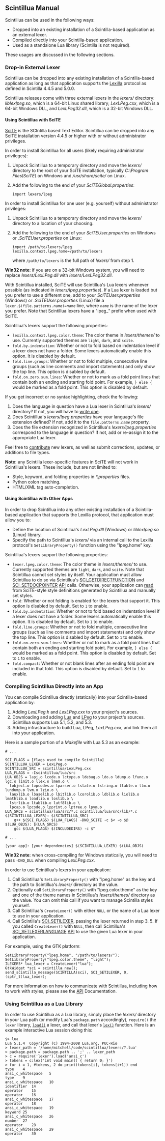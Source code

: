 ## Scintillua Manual

Scintillua can be used in the following ways:

* Dropped into an existing installation of a Scintilla-based application as an external lexer.
* Compiled directly into your Scintilla-based application.
* Used as a standalone Lua library (Scintilla is not required).

These usages are discussed in the following sections.

### Drop-in External Lexer

Scintillua can be dropped into any existing installation of a Scintilla-based application as
long as that application supports the [Lexilla][] protocol as defined in Scintilla 4.4.5 and 5.0.0.

Scintillua releases come with three external lexers in the *lexers/* directory: *liblexlpeg.so*,
which is a 64-bit Linux shared library; *LexLPeg.cxx*, which is a 64-bit Windows DLL, and
*LexLPeg32.dll*, which is a 32-bit Windows DLL.

[Lexilla]: https://scintilla.org/LexillaDoc.html

#### Using Scintillua with SciTE

[SciTE][] is the SCIntilla based Text Editor. Scintillua can be dropped into any SciTE
installation version 4.4.5 or higher with or without administrator privileges.

In order to install Scintillua for all users (likely requiring administrator privileges):

1. Unpack Scintillua to a temporary directory and move the *lexers/* directory to the root of your
   SciTE installation, typically *C:\Program Files\SciTE\\* on Windows and */usr/share/scite/*
   on Linux.
2. Add the following to the end of your *SciTEGlobal.properties*:

       import lexers/lpeg

In order to install Scintillua for one user (e.g. yourself) without administrator privileges:

1. Unpack Scintillua to a temporary directory and move the *lexers/* directory to a location
   of your choosing.
2. Add the following to the end of your *SciTEUser.properties* on Windows or
   *.SciTEUser.properties* on Linux:

       import /path/to/lexers/lpeg
       lexilla.context.lpeg.home=/path/to/lexers

   where `/path/to/lexers` is the full path of *lexers/* from step 1.

**Win32 note:** if you are on a 32-bit Windows system, you will need to replace
*lexers/LexLPeg.dll* with *lexers/LexLPeg32.dll*.

With Scintillua installed, SciTE will use Scintillua's Lua lexers whenever possible (as
indicated in *lexers/lpeg.properties*). If a Lua lexer is loaded but you prefer to use a
different one, add to your *SciTEUser.properties* (Windows) or *.SciTEUser.properties* (Linux)
file a `lexer.$(file.patterns.`*`name`*`)=`*`name`* line, where *`name`* is the name of the
lexer you prefer. Note that Scintillua lexers have a "lpeg_" prefix when used with SciTE.

Scintillua's lexers support the following properties:

* `lexilla.context.lpeg.color.theme`: The color theme in *lexers/themes/* to use. Currently
  supported themes are `light`, `dark`, and `scite`.
* `fold.by.indentation`: Whether or not to fold based on indentation level if a lexer does not
  have a folder. Some lexers automatically enable this option. It is disabled by default.
* `fold.line.groups`: Whether or not to fold multiple, consecutive line groups (such as line
  comments and import statements) and only show the top line. This option is disabled by default.
* `fold.on.zero.sum.lines`: Whether or not to mark as a fold point lines that contain both an
  ending and starting fold point. For example, `} else {` would be marked as a fold point. This
  option is disabled by default.

If you get incorrect or no syntax highlighting, check the following:

1. Does the language in question have a Lua lexer in Scintillua's *lexers/* directory? If not,
   you will have to [write one][].
2. Does Scintillua's *lexers/lpeg.properties* have your language's file extension defined? If
   not, add it to the `file.patterns.`*`name`* property.
3. Does the file extension recognized in Scintillua's *lexers/lpeg.properties* correspond to
   the language in question? If not, add or re-assign it to the appropriate Lua lexer.

Feel free to [contribute][] new lexers, as well as submit corrections, updates, or additions
to file types.

**Note:** any Scintilla lexer-specific features in SciTE will not work in Scintillua's lexers.
These include, but are not limited to:

* Style, keyword, and folding properties in *\*.properties* files.
* Python colon matching.
* HTML/XML tag auto-completion.

[SciTE]: https://scintilla.org/SciTE.html
[write one]: api.html#lexer
[contribute]: index.html#contribute

#### Using Scintillua with Other Apps

In order to drop Scintillua into any other existing installation of a Scintilla-based application
that supports the Lexilla protocol, that application must allow you to:

* Define the location of Scintillua's *LexLPeg.dll* (Windows) or *liblexlpeg.so* (Linux) library.
* Specify the path to Scintillua's *lexers/* via an internal call to the Lexilla protocol's
  `SetLibraryProperty()` function using the "lpeg.home" key.

Scintillua's lexers support the following properties:

* `lexer.lpeg.color.theme`: The color theme in *lexers/themes/* to use.  Currently supported
  themes are `light`, `dark`, and `scite`. Note that Scintillua cannot set styles by itself. Your
  application must allow Scintillua to do so via Scintillua's [SCI_GETDIRECTFUNCTION][] and
  [SCI_SETDOCPOINTER][] [API][] calls. Otherwise, your application can [read][] from SciTE-style
  style definitions generated by Scintillua and manually set styles.
* `fold`: Whether or not folding is enabled for the lexers that support it. This option is
  disabled by default. Set to `1` to enable.
* `fold.by.indentation`: Whether or not to fold based on indentation level if a lexer does not
  have a folder. Some lexers automatically enable this option. It is disabled by default. Set to
  `1` to enable.
* `fold.line.groups`: Whether or not to fold multiple, consecutive line groups (such as line
  comments and import statements) and only show the top line. This option is disabled by
  default. Set to `1` to enable.
* `fold.on.zero.sum.lines`: Whether or not to mark as a fold point lines that contain both an
  ending and starting fold point. For example, `} else {` would be marked as a fold point. This
  option is disabled by default. Set to `1` to enable.
* `fold.compact`: Whether or not blank lines after an ending fold point are included in that
  fold. This option is disabled by default. Set to `1` to enable.

[SCI_GETDIRECTFUNCTION]: api.html#SCI_GETDIRECTFUNCTION
[SCI_SETDOCPOINTER]: api.html#SCI_SETDOCPOINTER
[API]: api.html
[read]: api.html#styleNum

### Compiling Scintillua Directly into an App

You can compile Scintillua directly (statically) into your Scintilla-based application by:

1. Adding *LexLPeg.h* and *LexLPeg.cxx* to your project's sources.
2. Downloading and adding [Lua][] and [LPeg][] to your project's sources.  Scintillua supports
   Lua 5.1, 5.2, and 5.3.
3. Adding infrastructure to build Lua, LPeg, *LexLPeg.cxx*, and link them all into your
   application.

Here is a sample portion of a *Makefile* with Lua 5.3 as an example:

    # ...

    SCI_FLAGS = [flags used to compile Scintilla]
    SCINTILLUA_LEXER = LexLPeg.o
    SCINTILLUA_SRC = scintillua/LexLPeg.cxx
    LUA_FLAGS = -Iscintillua/lua/src
    LUA_OBJS = lapi.o lcode.o lctype.o ldebug.o ldo.o ldump.o lfunc.o lgc.o linit.o llex.o lmem.o \
      lobject.o lopcodes.o lparser.o lstate.o lstring.o ltable.o ltm.o lundump.o lvm.o lzio.o \
      lauxlib.o lbaselib.o lbitlib.o lcorolib.o ldblib.o liolib.o lmathlib.o loadlib.o loslib.o \
      lstrlib.o ltablib.o lutf8lib.o \
      lpcap.o lpcode.o lpprint.o lptree.o lpvm.o
    LUA_SRCS = scintillua/lua/src/*.c scintillua/lua/src/lib/*.c
    $(SCINTILLUA_LEXER): $(SCINTILLUA_SRC)
    	g++ $(SCI_FLAGS) $(LUA_FLAGS) -DNO_SCITE -c $< -o $@
    $(LUA_OBJS): $(LUA_SRCS)
    	gcc $(LUA_FLAGS) $(INCLUDEDIRS) -c $^

    # ...

    [your app]: [your dependencies] $(SCINTILLUA_LEXER) $(LUA_OBJS)

**Win32 note:** when cross-compiling for Windows statically, you will need to pass `-DNO_DLL`
when compiling *LexLPeg.cxx*.

In order to use Scintillua's lexers in your application:

1. Call Scintillua's `SetLibraryProperty()` with "lpeg.home" as the key and the path to
   Scintillua's *lexers/* directory as the value.
2. Optionally call `SetLibraryProperty()` with "lpeg.color.theme" as the key and one of the
   theme names in Scintillua's *lexers/themes/* directory as the value. You can omit this call
   if you want to manage Scintilla styles yourself.
3. Call Scintillua's `CreateLexer()` with either `NULL` or the name of a Lua lexer to use in
   your application.
4. Call Scintilla's [SCI_SETILEXER][], passing the lexer returned in step 3.  5. If you called
   `CreateLexer()` with `NULL`, then call Scintillua's [SCI_SETLEXERLANGUAGE][] [API][] to use
   the given Lua lexer in your application.

For example, using the GTK platform:

    SetLibraryProperty("lpeg.home", "/path/to/lexers/");
    SetLibraryProperty("lpeg.color.theme", "light");
    ILEXER5* lua_lexer = CreateLexer("lua");
    GtkWidget *sci = scintilla_new();
    send_scintilla_message(SCINTILLA(sci), SCI_SETILEXER, 0, (sptr_t)lua_lexer);

For more information on how to communicate with Scintillua, including how to work with styles,
please see the [API][] Documentation.

[Lua]: https://lua.org
[LPeg]: http://www.inf.puc-rio.br/~roberto/lpeg/lpeg.html
[SCI_SETILEXER]: https://scintilla.org/ScintillaDoc.html#SCI_SETILEXER
[SCI_SETLEXERLANGUAGE]: api.html#SCI_SETLEXERLANGUAGE
[API Documentation]: api.html

### Using Scintillua as a Lua Library

In order to use Scintillua as a Lua library, simply place the *lexers/* directory in your Lua
path (or modify Lua's `package.path` accordingly), `require()` the `lexer` library, [`load()`][]
a lexer, and call that lexer's [`lex()`][] function. Here is an example interactive Lua session
doing this:

    $> lua
    Lua 5.1.4  Copyright (C) 1994-2008 Lua.org, PUC-Rio
    > lexer_path = '/home/mitchell/code/scintillua/lexers/?.lua'
    > package.path = package.path .. ';' .. lexer_path
    > c = require('lexer').load('ansi_c')
    > tokens = c:lex('int void main() { return 0; }')
    > for i = 1, #tokens, 2 do print(tokens[i], tokens[i+1]) end
    type	4
    ansi_c_whitespace	5
    type	9
    ansi_c_whitespace	10
    identifier	14
    operator	15
    operator	16
    ansi_c_whitespace	17
    operator	18
    ansi_c_whitespace	19
    keyword	25
    ansi_c_whitespace	26
    number	27
    operator	28
    ansi_c_whitespace	29
    operator	30

[`load()`]: api.html#lexer.load
[`lex()`]: api.html#lexer.lex
